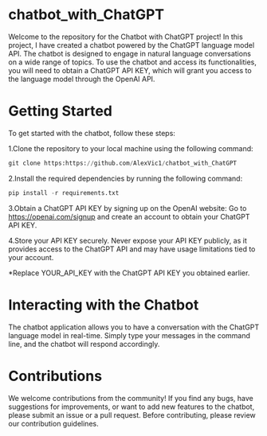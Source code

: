 ﻿# chatbot_with_ChatGPT
<p>Welcome to the repository for the Chatbot with ChatGPT project!
In this project, I have created a chatbot powered by the ChatGPT language model API. The chatbot is designed to engage in natural language conversations on a wide range of topics. To use the chatbot and access its functionalities, you will need to obtain a ChatGPT API KEY, which will grant you access to the language model through the OpenAI API.</p>

<h1>Getting Started</h1>
To get started with the chatbot, follow these steps:

1.Clone the repository to your local machine using the following command:
```python
git clone https:https://github.com/AlexVic1/chatbot_with_ChatGPT
```

2.Install the required dependencies by running the following command:
```python
pip install -r requirements.txt
```

3.Obtain a ChatGPT API KEY by signing up on the OpenAI website:
Go to https://openai.com/signup and create an account to obtain your ChatGPT API KEY.

4.Store your API KEY securely. Never expose your API KEY publicly, as it provides access to the ChatGPT API and may have usage limitations tied to your account.

*Replace YOUR_API_KEY with the ChatGPT API KEY you obtained earlier.

<h1>Interacting with the Chatbot</h1>
The chatbot application allows you to have a conversation with the ChatGPT language model in real-time. Simply type your messages in the command line, and the chatbot will respond accordingly.

<h1>Contributions </h1>
We welcome contributions from the community! If you find any bugs, have suggestions for improvements, or want to add new features to the chatbot, please submit an issue or a pull request. Before contributing, please review our contribution guidelines.


